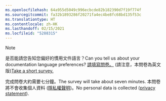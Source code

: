 ```yaml
---
ms.openlocfilehash: 64a955d5049c996ecbcde82b182390d7f19f774f
ms.sourcegitcommit: fa32b1893286f20271fa4ec4be8fc68bd135f53c
ms.translationtype: HT
ms.contentlocale: zh-HK
ms.lasthandoff: 02/15/2021
ms.locfileid: "5288315"
---
```

> [!NOTE]
><span data-ttu-id="9bc88-101">是否能請您告知您偏好的慣用文件語言？</span><span class="sxs-lookup"><span data-stu-id="9bc88-101">Can you tell us about your documentation language preferences?</span></span> <span data-ttu-id="9bc88-102">[請填寫問卷。](https://aka.ms/BAG_Docs_Language_Survey) (請注意，本問卷為英文版)</span><span class="sxs-lookup"><span data-stu-id="9bc88-102">[Take a short survey.](https://aka.ms/BAG_Docs_Language_Survey)</span></span>
>
><span data-ttu-id="9bc88-103">完成問卷大約需要七分鐘。</span><span class="sxs-lookup"><span data-stu-id="9bc88-103">The survey will take about seven minutes.</span></span> <span data-ttu-id="9bc88-104">本問卷將不會收集個人資料 ([隱私權聲明](https://go.microsoft.com/fwlink/?LinkId=521839))。</span><span class="sxs-lookup"><span data-stu-id="9bc88-104">No personal data is collected ([privacy statement](https://go.microsoft.com/fwlink/?LinkId=521839)).</span></span>
